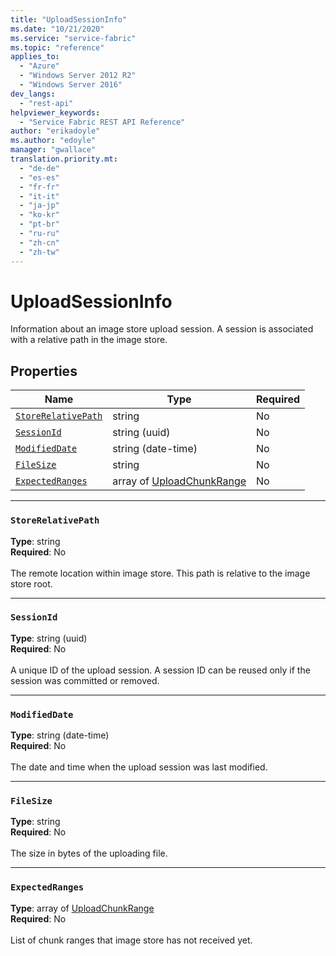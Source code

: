 ```yaml
---
title: "UploadSessionInfo"
ms.date: "10/21/2020"
ms.service: "service-fabric"
ms.topic: "reference"
applies_to: 
  - "Azure"
  - "Windows Server 2012 R2"
  - "Windows Server 2016"
dev_langs: 
  - "rest-api"
helpviewer_keywords: 
  - "Service Fabric REST API Reference"
author: "erikadoyle"
ms.author: "edoyle"
manager: "gwallace"
translation.priority.mt: 
  - "de-de"
  - "es-es"
  - "fr-fr"
  - "it-it"
  - "ja-jp"
  - "ko-kr"
  - "pt-br"
  - "ru-ru"
  - "zh-cn"
  - "zh-tw"
---
```

# UploadSessionInfo

Information about an image store upload session. A session is associated with a relative path in the image store.

## Properties
| Name | Type | Required |
| --- | --- | --- |
| [`StoreRelativePath`](#storerelativepath) | string | No |
| [`SessionId`](#sessionid) | string (uuid) | No |
| [`ModifiedDate`](#modifieddate) | string (date-time) | No |
| [`FileSize`](#filesize) | string | No |
| [`ExpectedRanges`](#expectedranges) | array of [UploadChunkRange](sfclient-v72-model-uploadchunkrange.md) | No |

____
### `StoreRelativePath`
__Type__: string <br/>
__Required__: No<br/>
<br/>
The remote location within image store. This path is relative to the image store root.

____
### `SessionId`
__Type__: string (uuid) <br/>
__Required__: No<br/>
<br/>
A unique ID of the upload session. A session ID can be reused only if the session was committed or removed.

____
### `ModifiedDate`
__Type__: string (date-time) <br/>
__Required__: No<br/>
<br/>
The date and time when the upload session was last modified.

____
### `FileSize`
__Type__: string <br/>
__Required__: No<br/>
<br/>
The size in bytes of the uploading file.

____
### `ExpectedRanges`
__Type__: array of [UploadChunkRange](sfclient-v72-model-uploadchunkrange.md) <br/>
__Required__: No<br/>
<br/>
List of chunk ranges that image store has not received yet.
